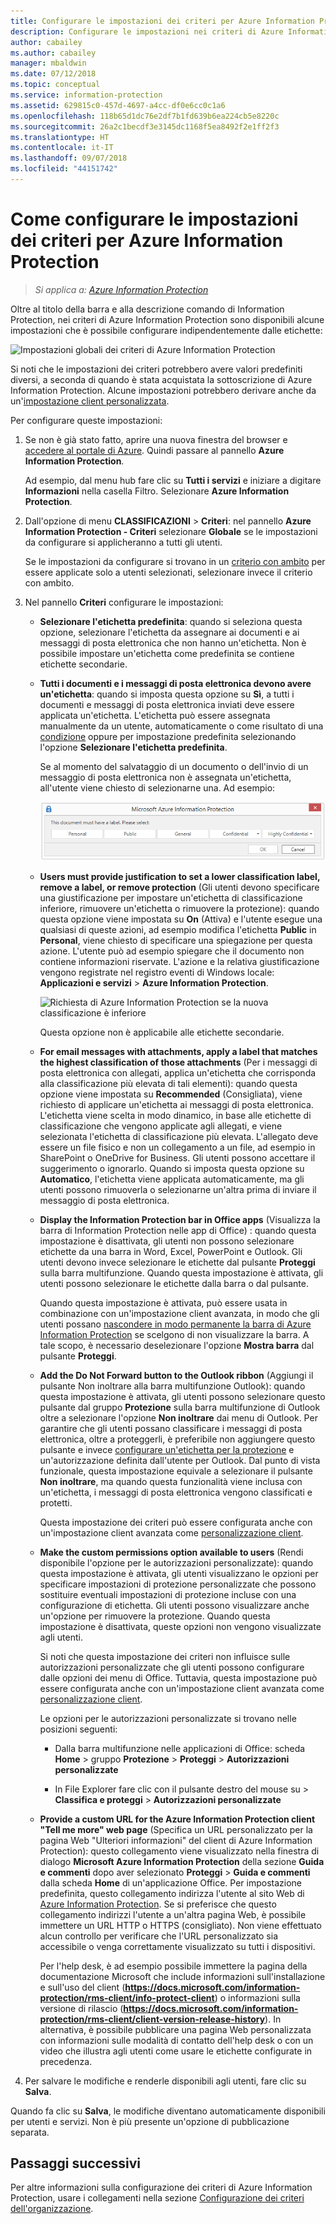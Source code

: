 ```yaml
---
title: Configurare le impostazioni dei criteri per Azure Information Protection
description: Configurare le impostazioni nei criteri di Azure Information Protection da applicare a tutti gli utenti e tutti i dispositivi.
author: cabailey
ms.author: cabailey
manager: mbaldwin
ms.date: 07/12/2018
ms.topic: conceptual
ms.service: information-protection
ms.assetid: 629815c0-457d-4697-a4cc-df0e6cc0c1a6
ms.openlocfilehash: 118b65d1dc76e2df7b1fd639b6ea224cb5e8220c
ms.sourcegitcommit: 26a2c1becdf3e3145dc1168f5ea8492f2e1ff2f3
ms.translationtype: HT
ms.contentlocale: it-IT
ms.lasthandoff: 09/07/2018
ms.locfileid: "44151742"
---
```

# <a name="how-to-configure-the-policy-settings-for-azure-information-protection"></a>Come configurare le impostazioni dei criteri per Azure Information Protection

>*Si applica a: [Azure Information Protection](https://azure.microsoft.com/pricing/details/information-protection)*

Oltre al titolo della barra e alla descrizione comando di Information Protection, nei criteri di Azure Information Protection sono disponibili alcune impostazioni che è possibile configurare indipendentemente dalle etichette:

![Impostazioni globali dei criteri di Azure Information Protection](./media/info-protect-policy-default-settingsv3.png)

Si noti che le impostazioni dei criteri potrebbero avere valori predefiniti diversi, a seconda di quando è stata acquistata la sottoscrizione di Azure Information Protection. Alcune impostazioni potrebbero derivare anche da un'[impostazione client personalizzata](./rms-client/client-admin-guide-customizations.md).

Per configurare queste impostazioni:

1. Se non è già stato fatto, aprire una nuova finestra del browser e [accedere al portale di Azure](configure-policy.md#signing-in-to-the-azure-portal). Quindi passare al pannello **Azure Information Protection**.
    
    Ad esempio, dal menu hub fare clic su **Tutti i servizi** e iniziare a digitare **Informazioni** nella casella Filtro. Selezionare **Azure Information Protection**.

2. Dall'opzione di menu **CLASSIFICAZIONI** > **Criteri**: nel pannello **Azure Information Protection - Criteri** selezionare **Globale** se le impostazioni da configurare si applicheranno a tutti gli utenti.
    
    Se le impostazioni da configurare si trovano in un [criterio con ambito](configure-policy-scope.md) per essere applicate solo a utenti selezionati, selezionare invece il criterio con ambito.

3. Nel pannello **Criteri** configurare le impostazioni:
    
    - **Selezionare l'etichetta predefinita**: quando si seleziona questa opzione, selezionare l'etichetta da assegnare ai documenti e ai messaggi di posta elettronica che non hanno un'etichetta. Non è possibile impostare un'etichetta come predefinita se contiene etichette secondarie. 
    
    - **Tutti i documenti e i messaggi di posta elettronica devono avere un'etichetta**: quando si imposta questa opzione su **Sì**, a tutti i documenti e messaggi di posta elettronica inviati deve essere applicata un'etichetta. L'etichetta può essere assegnata manualmente da un utente, automaticamente o come risultato di una [condizione](configure-policy-classification.md) oppure per impostazione predefinita selezionando l'opzione **Selezionare l'etichetta predefinita**.
        
        Se al momento del salvataggio di un documento o dell'invio di un messaggio di posta elettronica non è assegnata un'etichetta, all'utente viene chiesto di selezionarne una. Ad esempio:
        
        ![Prompt di Azure Information Protection se è impostata l'assegnazione di etichette](./media/info-protect-enforce-labelv2.png)
        
    - **Users must provide justification to set a lower classification label, remove a label, or remove protection** (Gli utenti devono specificare una giustificazione per impostare un'etichetta di classificazione inferiore, rimuovere un'etichetta o rimuovere la protezione): quando questa opzione viene impostata su **On** (Attiva) e l'utente esegue una qualsiasi di queste azioni, ad esempio modifica l'etichetta **Public** in **Personal**, viene chiesto di specificare una spiegazione per questa azione. L'utente può ad esempio spiegare che il documento non contiene informazioni riservate. L'azione e la relativa giustificazione vengono registrate nel registro eventi di Windows locale: **Applicazioni e servizi** > **Azure Information Protection**.  
        
        ![Richiesta di Azure Information Protection se la nuova classificazione è inferiore](./media/info-protect-lower-justification.png)
        
        Questa opzione non è applicabile alle etichette secondarie.
        
    - **For email messages with attachments, apply a label that matches the highest classification of those attachments** (Per i messaggi di posta elettronica con allegati, applica un'etichetta che corrisponda alla classificazione più elevata di tali elementi): quando questa opzione viene impostata su **Recommended** (Consigliata), viene richiesto di applicare un'etichetta ai messaggi di posta elettronica. L'etichetta viene scelta in modo dinamico, in base alle etichette di classificazione che vengono applicate agli allegati, e viene selezionata l'etichetta di classificazione più elevata. L'allegato deve essere un file fisico e non un collegamento a un file, ad esempio in SharePoint o OneDrive for Business. Gli utenti possono accettare il suggerimento o ignorarlo. Quando si imposta questa opzione su **Automatico**, l'etichetta viene applicata automaticamente, ma gli utenti possono rimuoverla o selezionarne un'altra prima di inviare il messaggio di posta elettronica.  
    
    - **Display the Information Protection bar in Office apps** (Visualizza la barra di Information Protection nelle app di Office) : quando questa impostazione è disattivata, gli utenti non possono selezionare etichette da una barra in Word, Excel, PowerPoint e Outlook. Gli utenti devono invece selezionare le etichette dal pulsante **Proteggi** sulla barra multifunzione. Quando questa impostazione è attivata, gli utenti possono selezionare le etichette dalla barra o dal pulsante.
        
        Quando questa impostazione è attivata, può essere usata in combinazione con un'impostazione client avanzata, in modo che gli utenti possano [nascondere in modo permanente la barra di Azure Information Protection](./rms-client/client-admin-guide-customizations.md#permanently-hide-the-azure-information-protection-bar) se scelgono di non visualizzare la barra. A tale scopo, è necessario deselezionare l'opzione **Mostra barra** dal pulsante **Proteggi**.
    
    - **Add the Do Not Forward button to the Outlook ribbon** (Aggiungi il pulsante Non inoltrare alla barra multifunzione Outlook): quando questa impostazione è attivata, gli utenti possono selezionare questo pulsante dal gruppo **Protezione** sulla barra multifunzione di Outlook oltre a selezionare l'opzione **Non inoltrare** dai menu di Outlook. Per garantire che gli utenti possano classificare i messaggi di posta elettronica, oltre a proteggerli, è preferibile non aggiungere questo pulsante e invece [configurare un'etichetta per la protezione](configure-policy-protection.md) e un'autorizzazione definita dall'utente per Outlook. Dal punto di vista funzionale, questa impostazione equivale a selezionare il pulsante **Non inoltrare**, ma quando questa funzionalità viene inclusa con un'etichetta, i messaggi di posta elettronica vengono classificati e protetti.
    
        Questa impostazione dei criteri può essere configurata anche con un'impostazione client avanzata come [personalizzazione client](./rms-client/client-admin-guide-customizations.md#hide-or-show-the-do-not-forward-button-in-outlook).
    
    - **Make the custom permissions option available to users** (Rendi disponibile l'opzione per le autorizzazioni personalizzate): quando questa impostazione è attivata, gli utenti visualizzano le opzioni per specificare impostazioni di protezione personalizzate che possono sostituire eventuali impostazioni di protezione incluse con una configurazione di etichetta. Gli utenti possono visualizzare anche un'opzione per rimuovere la protezione. Quando questa impostazione è disattivata, queste opzioni non vengono visualizzate agli utenti.
        
        Si noti che questa impostazione dei criteri non influisce sulle autorizzazioni personalizzate che gli utenti possono configurare dalle opzioni dei menu di Office. Tuttavia, questa impostazione può essere configurata anche con un'impostazione client avanzata come [personalizzazione client](./rms-client/client-admin-guide-customizations.md#make-the-custom-permissions-options-available-or-unavailable-to-users).
        
        Le opzioni per le autorizzazioni personalizzate si trovano nelle posizioni seguenti:
        
        - Dalla barra multifunzione nelle applicazioni di Office: scheda **Home** > gruppo **Protezione** > **Proteggi** > **Autorizzazioni personalizzate**
        
        - In File Explorer fare clic con il pulsante destro del mouse su > **Classifica e proteggi** > **Autorizzazioni personalizzate**
    
    - **Provide a custom URL for the Azure Information Protection client "Tell me more" web page** (Specifica un URL personalizzato per la pagina Web "Ulteriori informazioni" del client di Azure Information Protection): questo collegamento viene visualizzato nella finestra di dialogo **Microsoft Azure Information Protection** della sezione **Guida e commenti** dopo aver selezionato **Proteggi** > **Guida e commenti** dalla scheda **Home** di un'applicazione Office. Per impostazione predefinita, questo collegamento indirizza l'utente al sito Web di [Azure Information Protection](https://www.microsoft.com/cloud-platform/azure-information-protection). Se si preferisce che questo collegamento indirizzi l'utente a un'altra pagina Web, è possibile immettere un URL HTTP o HTTPS (consigliato). Non viene effettuato alcun controllo per verificare che l'URL personalizzato sia accessibile o venga correttamente visualizzato su tutti i dispositivi.
        
        Per l'help desk, è ad esempio possibile immettere la pagina della documentazione Microsoft che include informazioni sull'installazione e sull'uso del client (**https://docs.microsoft.com/information-protection/rms-client/info-protect-client**) o informazioni sulla versione di rilascio (**https://docs.microsoft.com/information-protection/rms-client/client-version-release-history**). In alternativa, è possibile pubblicare una pagina Web personalizzata con informazioni sulle modalità di contatto dell'help desk o con un video che illustra agli utenti come usare le etichette configurate in precedenza.

3. Per salvare le modifiche e renderle disponibili agli utenti, fare clic su **Salva**.

Quando fa clic su **Salva**, le modifiche diventano automaticamente disponibili per utenti e servizi. Non è più presente un'opzione di pubblicazione separata.

## <a name="next-steps"></a>Passaggi successivi

Per altre informazioni sulla configurazione dei criteri di Azure Information Protection, usare i collegamenti nella sezione [Configurazione dei criteri dell'organizzazione](configure-policy.md#configuring-your-organizations-policy).  

